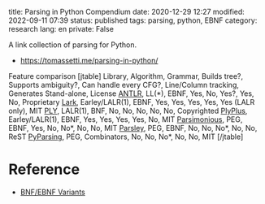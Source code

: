 title: Parsing in Python Compendium
date: 2020-12-29 12:27
modified: 2022-09-11 07:39
status: published
tags: parsing, python, EBNF
category: research
lang: en
private: False

A link collection of parsing for Python.

* https://tomassetti.me/parsing-in-python/

Feature comparison
[jtable]
Library, Algorithm, Grammar, Builds tree?, Supports ambiguity?, Can handle every CFG?, Line/Column tracking, Generates Stand-alone, License
[ANTLR](https://www.antlr.org/), LL(\*), EBNF, Yes, No, Yes?, Yes, No, Proprietary
[Lark](https://github.com/lark-parser/lark), Earley/LALR(1), EBNF, Yes, Yes, Yes, Yes, Yes (LALR only), MIT
[PLY](http://www.dabeaz.com/ply/), LALR(1), BNF, No, No, No, No, No, Copyrighted
[PlyPlus](https://github.com/erezsh/plyplus), Earley/LALR(1), EBNF, Yes, Yes, Yes, Yes, No, MIT
[Parsimonious](https://github.com/erikrose/parsimonious), PEG, EBNF, Yes, No, No\*, No, No, MIT
[Parsley](https://github.com/pyga/parsley), PEG, EBNF, No, No, No\*, No, No, ReST
[PyParsing](https://github.com/pyparsing/pyparsing/), PEG, Combinators, No, No, No\*, No, No, MIT
[/jtable]

# Reference

* [BNF/EBNF Variants](http://www.cs.man.ac.uk/~pjj/bnf/ebnf.html)
